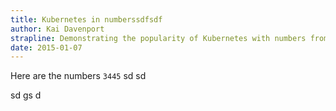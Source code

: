 ```yaml
---
title: Kubernetes in numberssdfsdf
author: Kai Davenport
strapline: Demonstrating the popularity of Kubernetes with numbers from github
date: 2015-01-07
---
```


Here are the numbers `3445`
sd sd 

sd gs d